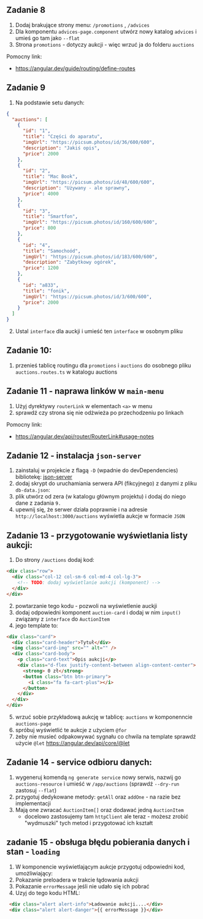 ## Zadanie 8

1. Dodaj brakujące strony menu: `/promotions` , `/advices`
2. Dla komponentu `advices-page.component` utwórz nowy katalog `advices` i umieś go tam jako `--flat`
3. Strona `promotions` - dotyczy aukcji - więc wrzuć ja do folderu `auctions`

Pomocny link:

- https://angular.dev/guide/routing/define-routes

## Zadanie 9

1. Na podstawie setu danych:
```json
{
  "auctions": [
    {
      "id": "1",
      "title": "Części do aparatu",
      "imgUrl": "https://picsum.photos/id/36/600/600",
      "description": "Jakiś opis",
      "price": 2000
    },
    {
      "id": "2",
      "title": "Mac Book",
      "imgUrl": "https://picsum.photos/id/48/600/600",
      "description": "Używany - ale sprawny",
      "price": 4000
    },
    {
      "id": "3",
      "title": "Smartfon",
      "imgUrl": "https://picsum.photos/id/160/600/600",
      "price": 800
    },
    {
      "id": "4",
      "title": "Samochoód",
      "imgUrl": "https://picsum.photos/id/183/600/600",
      "description": "Zabytkowy ogórek",
      "price": 1200
    },
    {
      "id": "a833",
      "title": "fonik",
      "imgUrl": "https://picsum.photos/id/3/600/600",
      "price": 2000
    }
  ]
}
```

2. Ustal `interface` dla auckji i umieść ten `interface` w osobnym pliku

## Zadanie 10:

1. przenieś tablicę routingu dla  `promotions`  i  `auctions`  do osobnego pliku  `auctions.routes.ts`  w katalogu  auctions 


## Zadanie 11 - naprawa linków w `main-menu`

1. Użyj dyrektywy `routerLink` w elementach `<a>` w menu
2. sprawdź czy strona się nie odżwieża po przechodzeniu po linkach

Pomocny link:

- https://angular.dev/api/router/RouterLink#usage-notes

## Zadanie 12 - instalacja `json-server`

1. zainstaluj w projekcie z flagą `-D` (wpadnie do devDependencies) bibliotekę: [json-server](https://www.npmjs.com/package/json-server)
2. dodaj skrypt do uruchamiania serwera API (fikcyjnego) z danymi z pliku `db-data.json`:
3. plik utwórz od zera (w katalogu głównym projektu) i dodaj do niego dane z zadania `9.`
4. upewnij się, że serwer działa poprawnie i na adresie `http://localhost:3000/auctions` wyświetla aukcje w formacie `JSON`

## Zadanie 13 - przygotowanie wyświetlania listy aukcji:

1. Do strony `/auctions` dodaj kod:
```html
<div class="row">
  <div class="col-12 col-sm-6 col-md-4 col-lg-3">
    <!-- TODO: dodaj wyświetlanie aukcji (komponent) -->
  </div>
</div>
```
2. powtarzanie tego kodu - pozwoli na wyświetlenie auckji
3. dodaj odpowiedni komponent `auction-card` i dodaj w nim `input()` związany z `interface` do `AuctionItem`
4. jego template to:
```html
<div class="card">
  <div class="card-header">Tytuł</div>
  <img class="card-img" src="" alt="" />
  <div class="card-body">
    <p class="card-text">Opis aukcji</p>
    <div class="d-flex justify-content-between align-content-center">
      <strong> 0 zł</strong>
      <button class="btn btn-primary">
        <i class="fa fa-cart-plus"></i>
      </button>
    </div>
  </div>
</div>
```
5. wrzuć sobie przykładową aukcję w tablicę: `auctions` w komponenncie `auctions-page`
6. spróbuj wyświetlić te aukcje z użyciem `@for`
7. żeby nie musieć odpakowywać sygnału co chwila na template sprawdź użycie `@let`
   https://angular.dev/api/core/@let


## Zadanie 14 - service odbioru danych:

1. wygeneruj komendą `ng generate service` nowy serwis, nazwij go `auctions-resource` i umieść w `/app/auctions` (sprawdź `--dry-run` zastosuj `--flat`)
2. przygotuj dedykowane metody: `getAll` oraz `addOne` - na razie bez implementacji
3. Mają one zwracać `AuctionItem[]` oraz dodawać jedną `AuctionItem`
   - docelowo zastosujemy tam `httpClient` ale teraz - możesz zrobić "wydmuszki" tych metod i przygotować ich kształt



## zadanie 15 - obsługa błędu pobierania danych i stan - `loading`

1. W komponencie wyświetlającym aukcje przygotuj odpowiedni kod, umożliwiający:
2. Pokazanie preloadera w trakcie łądowania aukcji
3. Pokazanie `errorMessage` jeśli nie udało się ich pobrać
4. Uzyj do tego kodu HTML:
```html
 <div class="alert alert-info">Ładowanie aukcji....</div>
 <div class="alert alert-danger">{{ errorMessage }}</div>
 ```